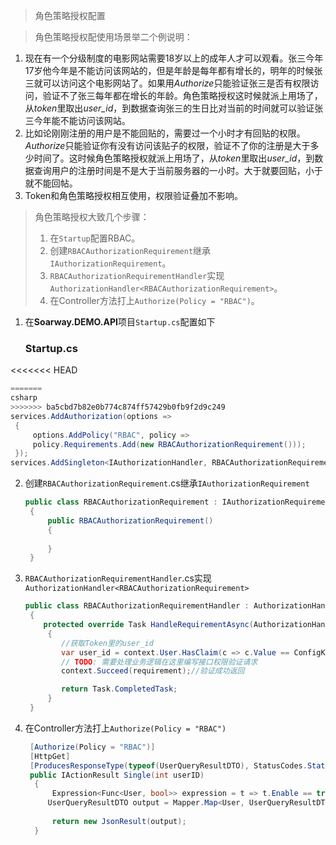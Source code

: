 >角色策略授权配置

>角色策略授权配使用场景举二个例说明：
1. 现在有一个分级制度的电影网站需要18岁以上的成年人才可以观看。张三今年17岁他今年是不能访问该网站的，但是年龄是每年都有增长的，明年的时候张三就可以访问这个电影网站了。如果用*Authorize*只能验证张三是否有权限访问，验证不了张三每年都在增长的年龄。角色策略授权这时候就派上用场了，从*token*里取出*user_id*，到数据查询张三的生日比对当前的时间就可以验证张三今年能不能访问该网站。
2. 比如论刚刚注册的用户是不能回贴的，需要过一个小时才有回贴的权限。*Authorize*只能验证你有没有访问该贴子的权限，验证不了你的注册是大于多少时间了。这时候角色策略授权就派上用场了，从*token*里取出*user_id*，到数据查询用户的注册时间是不是大于当前服务器的一小时。大于就要回贴，小于就不能回帖。
3. Token和角色策略授权相互使用，权限验证叠加不影响。

>角色策略授权大致几个步骤：
>1. 在`Startup`配置RBAC。
>2. 创建`RBACAuthorizationRequirement`继承`IAuthorizationRequirement`。
>3. `RBACAuthorizationRequirementHandler`实现`AuthorizationHandler<RBACAuthorizationRequirement>`。
>4. 在Controller方法打上`Authorize(Policy = "RBAC")`。

1. 在**Soarway.DEMO.API**项目`Startup.cs`配置如下
   ### Startup.cs
<<<<<<< HEAD
   ```csharp
=======
   csharp
>>>>>>> ba5cbd7b82e0b774c874ff57429b0fb9f2d9c249
   services.AddAuthorization(options =>
    {
        options.AddPolicy("RBAC", policy =>
        policy.Requirements.Add(new RBACAuthorizationRequirement()));
    });
   services.AddSingleton<IAuthorizationHandler, RBACAuthorizationRequirementHandler>();
   ```
2. 创建`RBACAuthorizationRequirement`.cs继承`IAuthorizationRequirement`
   ```csharp
   public class RBACAuthorizationRequirement : IAuthorizationRequirement
    {
        public RBACAuthorizationRequirement()
        {
           
        }
    }
   ```
3. `RBACAuthorizationRequirementHandler`.cs实现`AuthorizationHandler<RBACAuthorizationRequirement>`
   ```csharp
   public class RBACAuthorizationRequirementHandler : AuthorizationHandler<RBACAuthorizationRequirement>
    {
       protected override Task HandleRequirementAsync(AuthorizationHandlerContext context, RBACAuthorizationRequirement requirement)
        {
           //获取Token里的user_id
           var user_id = context.User.HasClaim(c => c.Value == ConfigKey.Claims_User_ID);
           // TODO: 需要处理业务逻辑在这里编写接口权限验证请求
           context.Succeed(requirement);//验证成功返回

           return Task.CompletedTask;
        }
    }
    ```
4. 在Controller方法打上`Authorize(Policy = "RBAC")`
   ```csharp
    [Authorize(Policy = "RBAC")]
    [HttpGet]
    [ProducesResponseType(typeof(UserQueryResultDTO), StatusCodes.Status200OK)]
    public IActionResult Single(int userID)
     {
         Expression<Func<User, bool>> expression = t => t.Enable == true && t.UserID == userID;
        UserQueryResultDTO output = Mapper.Map<User, UserQueryResultDTO>(UserRepository.GetBySpecification(expression));
        
         return new JsonResult(output);
     }
   ```
